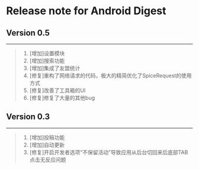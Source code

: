 # Release note for Android Digest

## Version 0.5
----------------
> 1. [增加]设置模块
> 2. [增加]搜索功能
> 3. [增加]集成了友盟统计
> 4. [修复]重构了网络请求的代码，极大的精简优化了SpiceRequest的使用方式
> 5. [修复]改善了工具箱的UI
> 6. [修复]修复了大量的其他bug

## Version 0.3
----------------
> 1. [增加]投稿功能
> 2. [增加]自动更新
> 3. [修复]开启开发者选项“不保留活动”导致应用从后台切回来后底部TAB点击无反应问题
